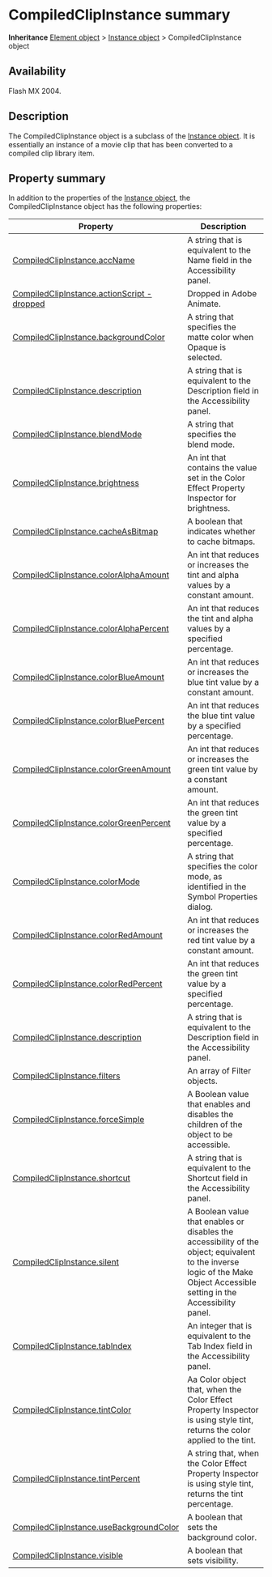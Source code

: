 # CompiledClipInstance summary

**Inheritance** [Element object](../Element_object/Element_summary.md) > [Instance object](../Instance_object/Instance_summary.md) > CompiledClipInstance object

## Availability

Flash MX 2004.

## Description

The CompiledClipInstance object is a subclass of the [Instance object](../Instance_object/Instance_summary.md). It is essentially an instance of a movie clip that has been converted to a compiled clip library item.

## Property summary

In addition to the properties of the [Instance object](../Instance_object/Instance_summary.md), the CompiledClipInstance object has the following properties:

| **Property** | **Description** |
| --- | --- |
| [CompiledClipInstance.accName](../CompiledClipInstance_object/CompiledClipInstance.md) | A string that is equivalent to the Name field in the Accessibility panel. |
| [CompiledClipInstance.actionScript - dropped](../CompiledClipInstance_object/CompiledClipInstance1.md) | Dropped in Adobe Animate. |
| [CompiledClipInstance.backgroundColor](../CompiledClipInstance_object/CompiledClipInstance2.md) | A string that specifies the matte color when Opaque is selected. |
| [CompiledClipInstance.description](../CompiledClipInstance_object/CompiledClipInstance15.md) | A string that is equivalent to the Description field in the Accessibility panel. |
| [CompiledClipInstance.blendMode](../CompiledClipInstance_object/CompiledClipInstance3.md) | A string that specifies the blend mode. |
| [CompiledClipInstance.brightness](../CompiledClipInstance_object/CompiledClipInstance4.md) | An int that contains the value set in the Color Effect Property Inspector for brightness. |
| [CompiledClipInstance.cacheAsBitmap](../CompiledClipInstance_object/CompiledClipInstance5.md) | A boolean that indicates whether to cache bitmaps. |
| [CompiledClipInstance.colorAlphaAmount](../CompiledClipInstance_object/CompiledClipInstance6.md) | An int that reduces or increases the tint and alpha values by a constant amount. |
| [CompiledClipInstance.colorAlphaPercent](../CompiledClipInstance_object/CompiledClipInstance7.md) | An int that reduces the tint and alpha values by a specified percentage. |
| [CompiledClipInstance.colorBlueAmount](../CompiledClipInstance_object/CompiledClipInstance8.md) | An int that reduces or increases the blue tint value by a constant amount. |
| [CompiledClipInstance.colorBluePercent](../CompiledClipInstance_object/CompiledClipInstance9.md) | An int that reduces the blue tint value by a specified percentage. |
| [CompiledClipInstance.colorGreenAmount](../CompiledClipInstance_object/CompiledClipInstance10.md) | An int that reduces or increases the green tint value by a constant amount. |
| [CompiledClipInstance.colorGreenPercent](../CompiledClipInstance_object/CompiledClipInstance11.md) | An int that reduces the green tint value by a specified percentage. |
| [CompiledClipInstance.colorMode](../CompiledClipInstance_object/CompiledClipInstance12.md) | A string that specifies the color mode, as identified in the Symbol Properties dialog. |
| [CompiledClipInstance.colorRedAmount](../CompiledClipInstance_object/CompiledClipInstance13.md) | An int that reduces or increases the red tint value by a constant amount. |
| [CompiledClipInstance.colorRedPercent](../CompiledClipInstance_object/CompiledClipInstance14.md) | An int that reduces the green tint value by a specified percentage. |
| [CompiledClipInstance.description](../CompiledClipInstance_object/CompiledClipInstance15.md) | A string that is equivalent to the Description field in the Accessibility panel. |
| [CompiledClipInstance.filters](../CompiledClipInstance_object/CompiledClipInstance16.md) | An array of Filter objects. |
| [CompiledClipInstance.forceSimple](../CompiledClipInstance_object/CompiledClipInstance17.md) | A Boolean value that enables and disables the children of the object to be accessible. |
| [CompiledClipInstance.shortcut](../CompiledClipInstance_object/CompiledClipInstance18.md) | A string that is equivalent to the Shortcut field in the Accessibility panel. |
| [CompiledClipInstance.silent](../CompiledClipInstance_object/CompiledClipInstance19.md) | A Boolean value that enables or disables the accessibility of the object; equivalent to the inverse logic of the Make Object Accessible setting in the Accessibility panel. |
| [CompiledClipInstance.tabIndex](../CompiledClipInstance_object/CompiledClipInstance20.md) | An integer that is equivalent to the Tab Index field in the Accessibility panel. |
| [CompiledClipInstance.tintColor](../CompiledClipInstance_object/CompiledClipInstance21.md) | Aa Color object that, when the Color Effect Property Inspector is using style tint, returns the color applied to the tint. |
| [CompiledClipInstance.tintPercent](../CompiledClipInstance_object/CompiledClipInstance22.md) | A string that, when the Color Effect Property Inspector is using style tint, returns the tint percentage. |
| [CompiledClipInstance.useBackgroundColor](../CompiledClipInstance_object/CompiledClipInstance23.md) | A boolean that sets the background color. |
| [CompiledClipInstance.visible](../CompiledClipInstance_object/CompiledClipInstance24.md) | A boolean that sets visibility. |
